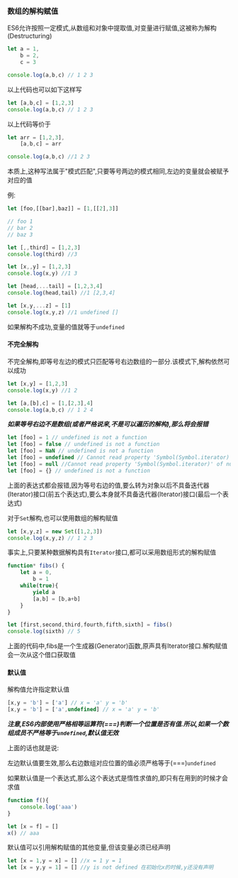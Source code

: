 ### 数组的解构赋值
ES6允许按照一定模式,从数组和对象中提取值,对变量进行赋值,这被称为解构(Destructuring)

```javascript
let a = 1,
    b = 2,
    c = 3

console.log(a,b,c) // 1 2 3
```

以上代码也可以如下这样写

```javascript
let [a,b,c] = [1,2,3]
console.log(a,b,c) // 1 2 3
```

以上代码等价于

```javascript
let arr = [1,2,3],
    [a,b,c] = arr

console.log(a,b,c) //1 2 3
```

本质上,这种写法属于"模式匹配",只要等号两边的模式相同,左边的变量就会被赋予对应的值

例:

```javascript
let [foo,[[bar],baz]] = [1,[[2],3]]

// foo 1
// bar 2
// baz 3
```

```javascript
let [,,third] = [1,2,3]
console.log(third) //3
```

```javascript
let [x,,y] = [1,2,3]
console.log(x,y) //1 3
```

```javascript
let [head,...tail] = [1,2,3,4]
console.log(head,tail) //1 [2,3,4]
```

```javascript
let [x,y,...z] = [1]
console.log(x,y,z) //1 undefined []
```

如果解构不成功,变量的值就等于`undefined`

#### 不完全解构
不完全解构,即等号左边的模式只匹配等号右边数组的一部分.该模式下,解构依然可以成功

```javascript
let [x,y] = [1,2,3]
console.log(x,y) //1 2

let [a,[b],c] = [1,[2,3],4]
console.log(a,b,c) // 1 2 4
```

**_如果等号右边不是数组(或者严格说来,不是可以遍历的解构),那么将会报错_**

```javascript
let [foo] = 1 // undefined is not a function
let [foo] = false // undefined is not a function
let [foo] = NaN // undefined is not a function
let [foo] = undefined // Cannot read property 'Symbol(Symbol.iterator)' of undefined
let [foo] = null //Cannot read property 'Symbol(Symbol.iterator)' of null
let [foo] = {} // undefined is not a function
```

上面的表达式都会报错,因为等号右边的值,要么转为对象以后不具备迭代器(Iterator)接口(前五个表达式),要么本身就不具备迭代器(Iterator)接口(最后一个表达式)

对于`Set`解构,也可以使用数组的解构赋值

```javascript
let [x,y,z] = new Set([1,2,3])
console.log(x,y,z) // 1 2 3
```

事实上,只要某种数据解构具有`Iterator`接口,都可以采用数组形式的解构赋值

```javascript
function* fibs() {
    let a = 0,
        b = 1
    while(true){
        yield a
        [a,b] = [b,a+b]
    }
}

let [first,second,third,fourth,fifth,sixth] = fibs()
console.log(sixth) // 5
```

上面的代码中,fibs是一个生成器(Generator)函数,原声具有Iterator接口.解构赋值会一次从这个借口获取值

#### 默认值
解构值允许指定默认值

```javascript
[x,y = 'b'] = ['a'] // x = 'a' y = 'b'
[x,y = 'b'] = ['a',undefined] // x = 'a' y = 'b'
```

**_注意,ES6内部使用严格相等运算符(===)判断一个位置是否有值.所以,如果一个数组成员不严格等于`undefined`,默认值无效_**

上面的话也就是说:

左边默认值要生效,那么右边数组对应位置的值必须严格等于(===)`undefined`

如果默认值是一个表达式,那么这个表达式是惰性求值的,即只有在用到的时候才会求值

```javascript
function f(){
    console.log('aaa')
}

let [x = f] = []
x() // aaa
```

默认值可以引用解构赋值的其他变量,但该变量必须已经声明

```javascript
let [x = 1,y = x] = [] //x = 1 y = 1
let [x = y,y = 1] = [] //y is not defined 在初始化x的时候,y还没有声明
```
